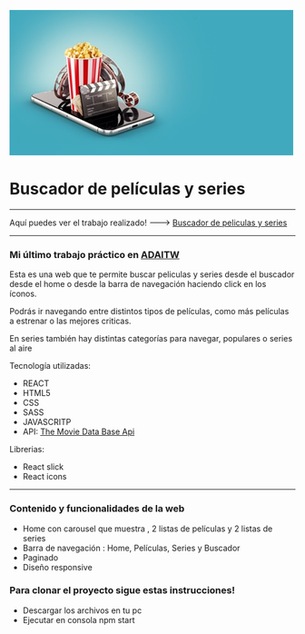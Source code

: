 ![peliculas y series](./src/images/movies.jpeg)

# Buscador de películas y series
****
Aquí puedes ver el trabajo realizado! ---> [Buscador de peliculas y series](https://buscador-peliculas-y-series.netlify.app/tv)
****
### Mi último trabajo práctico en [ADAITW](https://adaitw.org/)

Esta es una web que te permite buscar peliculas y series desde el buscador desde el home o desde la barra de navegación haciendo click en los íconos. 

Podrás ir navegando entre distintos tipos de películas, como más películas a estrenar o las mejores criticas.

En series también hay distintas categorías para navegar, populares o series al aire
 
Tecnología utilizadas:
- REACT
- HTML5
- CSS
- SASS
- JAVASCRITP
- API: [The Movie Data Base Api](https://developers.themoviedb.org/4/getting-started)

Librerias:
- React slick
- React icons

****

### Contenido y funcionalidades de la web
- Home  con carousel que muestra ,  2 listas de películas y 2 listas de series
- Barra de navegación : Home, Películas, Series y Buscador
- Paginado
- Diseño responsive 

### Para clonar el proyecto sigue estas instrucciones!
- Descargar los archivos en tu pc 
- Ejecutar en consola npm start
